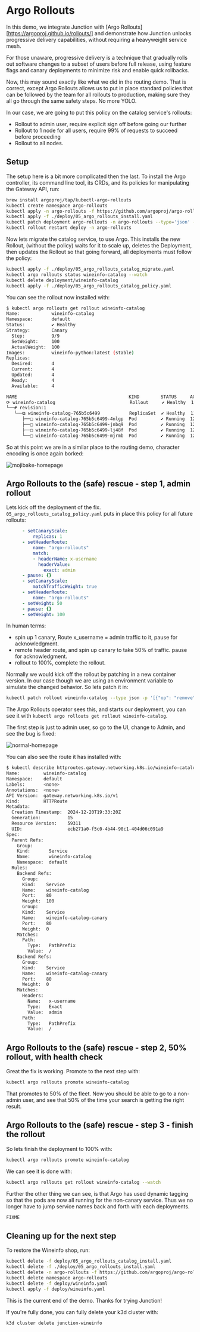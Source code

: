 # Argo Rollouts

In this demo, we integrate Junction with [Argo
Rollouts][https://argoproj.github.io/rollouts/] and demonstrate how Junction
unlocks progressive delivery capabilities, without requiring a heavyweight
service mesh.

For those unaware, progressive delivery is a technique that gradually rolls out
software changes to a subset of users before full release, using feature flags
and canary deployments to minimize risk and enable quick rollbacks. 

Now, this may sound exactly like what we did in the routing demo. That is
correct, except Argo Rollouts allows us to put in place standard policies that
can be followed by the team for all rollouts to production, making sure they all
go through the same safety steps. No more YOLO.

In our case, we are going to put this policy on the catalog service's rollouts:
- Rollout to admin user, require explicit sign off before going our further
- Rollout to 1 node for all users, require 99% of requests to succeed before
  proceeding
- Rollout to all nodes.

## Setup

The setup here is a bit more complicated then the last. To install the Argo
controller, its command line tool, its CRDs, and its policies for manipulating
the Gateway API, run:

```bash
brew install argoproj/tap/kubectl-argo-rollouts
kubectl create namespace argo-rollouts
kubectl apply -n argo-rollouts -f https://github.com/argoproj/argo-rollouts/releases/latest/download/install.yaml
kubectl apply -f ./deploy/05_argo_rollouts_install.yaml
kubectl patch deployment argo-rollouts -n argo-rollouts --type='json' -p='[{"op": "replace", "path": "/spec/template/spec/containers/0/args", "value": ["--loglevel", "debug"]}]'
kubectl rollout restart deploy -n argo-rollouts
```

Now lets migrate the catalog service, to use Argo. This installs the new
Rollout, (without the policy) waits for it to scale up, deletes the Deployment,
then updates the Rollout so that going forward, all deployments must follow the
policy:

```bash
kubectl apply -f ./deploy/05_argo_rollouts_catalog_migrate.yaml
kubectl argo rollouts status wineinfo-catalog --watch
kubectl delete deployment/wineinfo-catalog
kubectl apply -f ./deploy/05_argo_rollouts_catalog_policy.yaml
```

You can see the rollout now installed with:
```bash
$ kubectl argo rollouts get rollout wineinfo-catalog
Name:            wineinfo-catalog
Namespace:       default
Status:          ✔ Healthy
Strategy:        Canary
  Step:          9/9
  SetWeight:     100
  ActualWeight:  100
Images:          wineinfo-python:latest (stable)
Replicas:
  Desired:       4
  Current:       4
  Updated:       4
  Ready:         4
  Available:     4

NAME                                          KIND        STATUS     AGE  INFO
⟳ wineinfo-catalog                            Rollout     ✔ Healthy  12s
└──# revision:1
   └──⧉ wineinfo-catalog-765b5c6499           ReplicaSet  ✔ Healthy  12s  stable
      ├──□ wineinfo-catalog-765b5c6499-4nlgp  Pod         ✔ Running  12s  ready:1/1
      ├──□ wineinfo-catalog-765b5c6499-jnbq9  Pod         ✔ Running  12s  ready:1/1
      ├──□ wineinfo-catalog-765b5c6499-lj48f  Pod         ✔ Running  12s  ready:1/1
      └──□ wineinfo-catalog-765b5c6499-mjrmb  Pod         ✔ Running  12s  ready:1/1
```

So at this point we are in a similar place to the routing demo, character
encoding is once again borked:

![mojibake-homepage](./images/mojibake-search.jpg)

## Argo Rollouts to the (safe) rescue - step 1, admin rollout

Lets kick off the deployment of the fix. `05_argo_rollouts_catalog_policy.yaml`
puts in place this policy for all future rollouts:

```yaml
      - setCanaryScale:
          replicas: 1
      - setHeaderRoute:
          name: "argo-rollouts"
          match:
          - headerName: x-username
            headerValue:
              exact: admin
      - pause: {}
      - setCanaryScale:
          matchTrafficWeight: true
      - setHeaderRoute:
          name: "argo-rollouts"
      - setWeight: 50
      - pause: {}
      - setWeight: 100
```

In human terms:
- spin up 1 canary, Route x_username = admin traffic to it, pause for acknowledgment.
- remote header route, and spin up canary to take 50% of traffic. pause for acknowledgment.
- rollout to 100%, complete the rollout.

Normally we would kick off the rollout by patching in a new container version.
In our case though we are using an environment variable to simulate the changed
behavior. So lets patch it in:
```bash
kubectl patch rollout wineinfo-catalog --type json -p '[{"op": "remove", "path": "/spec/template/spec/containers/0/env"}]'
```

The Argo Rollouts operator sees this, and starts our deployment, you can see it
with `kubectl argo rollouts get rollout wineinfo-catalog`. 

The first step is just to admin user, so go to the UI, change to Admin, and see the bug is fixed:

![normal-homepage](./images/homepage.jpg)

You can also see the route it has installed with:
```bash
$ kubectl describe httproutes.gateway.networking.k8s.io/wineinfo-catalog
Name:         wineinfo-catalog
Namespace:    default
Labels:       <none>
Annotations:  <none>
API Version:  gateway.networking.k8s.io/v1
Kind:         HTTPRoute
Metadata:
  Creation Timestamp:  2024-12-20T19:33:20Z
  Generation:          15
  Resource Version:    59311
  UID:                 ecb271a0-f5c0-4b44-90c1-404d06c091a9
Spec:
  Parent Refs:
    Group:
    Kind:       Service
    Name:       wineinfo-catalog
    Namespace:  default
  Rules:
    Backend Refs:
      Group:
      Kind:    Service
      Name:    wineinfo-catalog
      Port:    80
      Weight:  100
      Group:
      Kind:    Service
      Name:    wineinfo-catalog-canary
      Port:    80
      Weight:  0
    Matches:
      Path:
        Type:   PathPrefix
        Value:  /
    Backend Refs:
      Group:
      Kind:    Service
      Name:    wineinfo-catalog-canary
      Port:    80
      Weight:  0
    Matches:
      Headers:
        Name:   x-username
        Type:   Exact
        Value:  admin
      Path:
        Type:   PathPrefix
        Value:  /
```

## Argo Rollouts to the (safe) rescue - step 2, 50% rollout, with health check

Great the fix is working. Promote to the next step with:
```bash
kubectl argo rollouts promote wineinfo-catalog
```

That promotes to 50% of the fleet. Now you should be able to go to a non-admin
user, and see that 50% of the time your search is getting the right result. 



## Argo Rollouts to the (safe) rescue - step 3 - finish the rollout

So lets finish the deployment to 100% with:
```bash
kubectl argo rollouts promote wineinfo-catalog
```

We can see it is done with:
```bash
kubectl argo rollouts get rollout wineinfo-catalog --watch
```

Further the other thing we can see, is that Argo has used dynamic tagging so
that the pods are now all running for the non-canary service. Thus we no longer
have to jump service names back and forth with each deployments.

```bash
FIXME
```

## Cleaning up for the next step

To restore the Wineinfo shop, run:

```bash
kubectl delete -f deploy/05_argo_rollouts_catalog_install.yaml
kubectl delete -f ./deploy/05_argo_rollouts_install.yaml
kubectl delete -n argo-rollouts -f https://github.com/argoproj/argo-rollouts/releases/latest/download/install.yaml
kubectl delete namespace argo-rollouts
kubectl delete -f deploy/wineinfo.yaml
kubectl apply -f deploy/wineinfo.yaml
```

This is the current end of the demo. Thanks for trying Junction!

If you're fully done, you can fully delete your k3d cluster with:

```bash
k3d cluster delete junction-wineinfo
```
